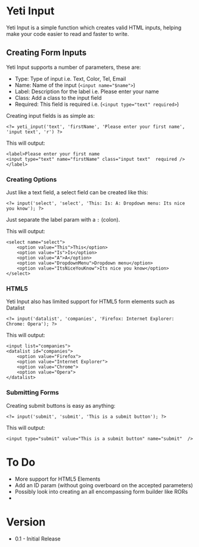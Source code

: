 Yeti Input
==========

Yeti Input is a simple function which creates valid HTML inputs, helping make your code easier to read and faster to write. 

## Creating Form Inputs

Yeti Input supports a number of parameters, these are:

* Type: Type of input i.e. Text, Color, Tel, Email
* Name: Name of the input (`<input name="$name">`)
* Label: Description for the label i.e. Please enter your name
* Class: Add a class to the input field 
* Required: This field is required i.e. (`<input type="text" required>`)

Creating input fields is as simple as:

	<?= yeti_input('text', 'firstName', 'Please enter your first name', 'input text', 'r') ?>
	
This will output: 

	<label>Please enter your first name
	<input type="text" name="firstName" class="input text"  required />
	</label>
	
### Creating Options

Just like a text field, a select field can be created like this: 

	<?= input('select', 'select', 'This: Is: A: Dropdown menu: Its nice you know'); ?>
	
Just separate the label param with a `:` (colon).
 
This will output: 
 
	<select name="select"> 
		<option value="This">This</option> 
		<option value="Is">Is</option>
		<option value="A">A</option>
		<option value="DropdownMenu">Dropdown menu</option>
		<option value="ItsNiceYouKnow">Its nice you know</option>
	</select> 
	
### HTML5

Yeti Input also has limited support for HTML5 form elements such as Datalist 

	<?= input('datalist', 'companies', 'Firefox: Internet Explorer: Chrome: Opera'); ?>
	
This will output:

	<input list="companies">
	<datalist id="companies">
		<option value="Firefox">
		<option value="Internet Explorer">
		<option value="Chrome">
		<option value="Opera">
	</datalist>
	
### Submitting Forms

Creating submit buttons is easy as anything: 

	<?= input('submit', 'submit', 'This is a submit button'); ?>
	
This will output: 

	<input type="submit" value="This is a submit button" name="submit"  />
	
# To Do

* More support for HTML5 Elements
* Add an ID param (without going overboard on the accepted parameters)
* Possibly look into creating an all encompassing form builder like RORs
* 

# Version 

* 0.1 - Initial Release 
